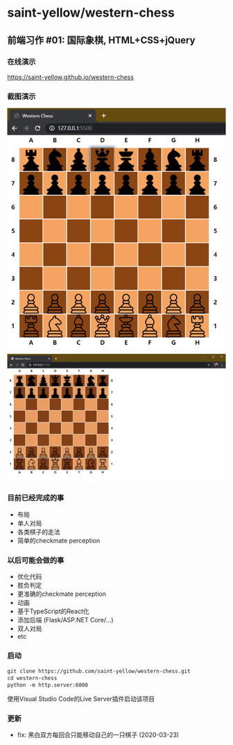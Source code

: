 # saint-yellow/western-chess

## 前端习作 #01: 国际象棋, HTML+CSS+jQuery

### 在线演示
https://saint-yellow.github.io/western-chess

### 截图演示
![preview](./readme/preview.png)
![demo](./readme/demo.gif)

### 目前已经完成的事
- 布局
- 单人对局
- 各类棋子的走法
- 简单的checkmate perception

### 以后可能会做的事
- 优化代码
- 胜负判定
- 更准确的checkmate perception
- 动画
- 基于TypeScript的React化
- 添加后端 (Flask/ASP.NET Core/...)
- 双人对局
- etc

### 启动
```
git clone https://github.com/saint-yellow/western-chess.git
cd western-chess
python -m http.server:6000
```
使用Visual Studio Code的Live Server插件启动该项目

### 更新
- fix: 黑白双方每回合只能移动自己的一只棋子 (2020-03-23)
